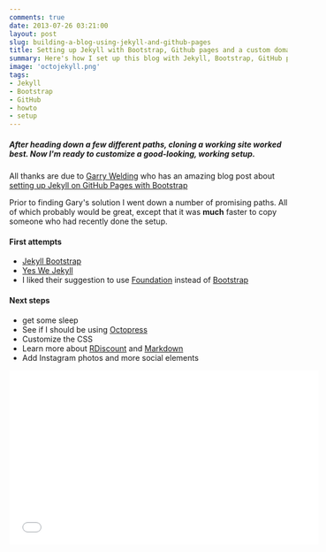 ```yaml
---
comments: true
date: 2013-07-26 03:21:00
layout: post
slug: building-a-blog-using-jekyll-and-github-pages
title: Setting up Jekyll with Bootstrap, Github pages and a custom domain
summary: Here's how I set up this blog with Jekyll, Bootstrap, GitHub pages. After trying to do it manually, I copied a working one and will customize from there.
image: 'octojekyll.png'
tags:
- Jekyll
- Bootstrap
- GitHub
- howto
- setup
---
```


##### After heading down a few different paths, cloning a working site worked best. Now I'm ready to customize a good-looking, working setup.

All thanks are due to [Garry Welding](https://github.com/gkwelding) who has an amazing blog post about [setting up Jekyll on GitHub Pages with Bootstrap](http://in-the-attic.com/2013/01/04/building-a-blog-using-jekyll-bootstrap-and-github-pages-a-beginners-guide/)

Prior to finding Gary's solution I went down a number of promising paths. All of which probably would be great, except that it was **much** faster to copy someone who had recently done the setup.

#### First attempts

- [Jekyll Bootstrap](http://jekyllbootstrap.com/)
- [Yes We Jekyll](http://yeswejekyll.com/)
- I liked their suggestion to use [Foundation](http://foundation.zurb.com/) instead of [Bootstrap](http://twitter.github.io/bootstrap/)

#### Next steps
- get some sleep
- See if I should be using [Octopress](http://octopress.org/)
- Customize the CSS
- Learn more about [RDiscount](https://github.com/davidfstr/rdiscount) and [Markdown](http://daringfireball.net/projects/markdown/syntax)
- Add Instagram photos and more social elements


<iframe width="560" height="315" src="//www.youtube.com/embed/OLRRvX7xIfM" frameborder="0" allowfullscreen></iframe>